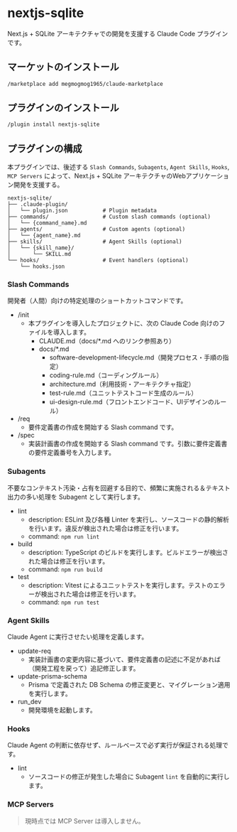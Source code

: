 # nextjs-sqlite

Next.js + SQLite アーキテクチャでの開発を支援する Claude Code プラグインです。

## マーケットのインストール

```bash
/marketplace add megmogmog1965/claude-marketplace
```

## プラグインのインストール

```bash
/plugin install nextjs-sqlite
```

## プラグインの構成

本プラグインでは、後述する `Slash Commands`, `Subagents`, `Agent Skills`, `Hooks`, `MCP Servers` によって、Next.js + SQLite アーキテクチャのWebアプリケーション開発を支援する。

```
nextjs-sqlite/
├── .claude-plugin/
│   └── plugin.json           # Plugin metadata
├── commands/                 # Custom slash commands (optional)
│   └── {command_name}.md
├── agents/                   # Custom agents (optional)
│   └── {agent_name}.md
├── skills/                   # Agent Skills (optional)
│   └── {skill_name}/
│       └── SKILL.md
└── hooks/                    # Event handlers (optional)
    └── hooks.json
```

### Slash Commands

開発者（人間）向けの特定処理のショートカットコマンドです。

- /init
    - 本プラグインを導入したプロジェクトに、次の Claude Code 向けのファイルを導入します。
        - CLAUDE.md（docs/*.md へのリンク参照あり）
        - docs/*.md
            - software-development-lifecycle.md（開発プロセス・手順の指定）
            - coding-rule.md（コーディングルール）
            - architecture.md（利用技術・アーキテクチャ指定）
            - test-rule.md（ユニットテストコード生成のルール）
            - ui-design-rule.md（フロントエンドコード、UIデザインのルール）
- /req
    - 要件定義書の作成を開始する Slash command です。
- /spec
    - 実装計画書の作成を開始する Slash command です。引数に要件定義書の要件定義番号を入力します。

### Subagents

不要なコンテキスト汚染・占有を回避する目的で、頻繁に実施される＆テキスト出力の多い処理を Subagent として実行します。

- lint
    - description: ESLint 及び各種 Linter を実行し、ソースコードの静的解析を行います。違反が検出された場合は修正を行います。
    - command: `npm run lint`
- build
    - description: TypeScript のビルドを実行します。ビルドエラーが検出された場合は修正を行います。
    - command: `npm run build`
- test
    - description: Vitest によるユニットテストを実行します。テストのエラーが検出された場合は修正を行います。
    - command: `npm run test`

### Agent Skills

Claude Agent に実行させたい処理を定義します。

- update-req
    - 実装計画書の変更内容に基づいて、要件定義書の記述に不足があれば（開発工程を戻って）追記修正します。
- update-prisma-schema
    - Prisma で定義された DB Schema の修正変更と、マイグレーション適用を実行します。
- run_dev
    - 開発環境を起動します。

### Hooks

Claude Agent の判断に依存せず、ルールベースで必ず実行が保証される処理です。

- lint
    - ソースコードの修正が発生した場合に Subagent `lint` を自動的に実行します。

### MCP Servers

> 現時点では MCP Server は導入しません。
